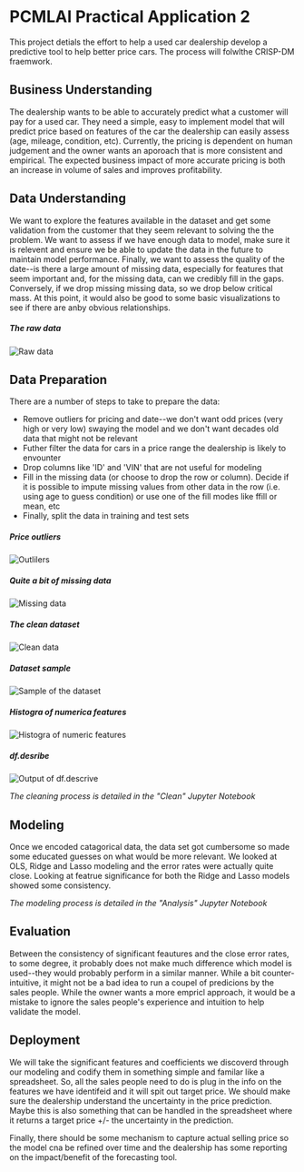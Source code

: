 # PCMLAI Practical Application 2
This project detials the effort to help a used car dealership develop a predictive tool to help better price cars.  The process will folwlthe CRISP-DM fraemwork.

## Business Understanding
The dealership wants to be able to accurately predict what a customer will pay for a used car. They need a simple, easy to implement model that will predict price based on features of the car the dealership can easily assess (age, mileage, condition, etc). Currently, the pricing is dependent on human judgement and the owner wants an aporoach that is more consistent and empirical. The expected business impact of more accurate pricing is both an increase in volume of sales and improves profitability.

## Data Understanding
We want to explore the features available in the dataset and get some validation from the customer that they seem relevant to solving the the problem.
We want to assess if we have enough data to model, make sure it is relevent and ensure we be able to update the data in the future to maintain model performance.
Finally, we want to assess the quality of the date--is there a large amount of missing data, especially for features that seem important and, for the missing data, can we credibly fill in the gaps. Conversely, if we drop missing missing data, so we drop below critical mass.
At this point, it would also be good to some basic visualizations to see if there are anby obvious relationships.

##### The raw data
![Raw data](https://github.com/omarsultan/PracticalApp_2/blob/main/images/raw-data.png)

## Data Preparation
There are a number of steps to take to prepare the data:
- Remove outliers for pricing and date--we don't want odd prices (very high or very low) swaying the model and we don't want decades old data that might not be relevant
- Futher filter the data for cars in a price range the dealership is likely to envounter
- Drop columns like 'ID' and 'VIN' that are not useful for modeling
- Fill in the missing data (or choose to drop the row or column). Decide if it is possible to impute missing values from other data in the row (i.e. using age to guess condition) or use one of the fill modes like ffill or mean, etc
- Finally, split the data in training and test sets

##### Price outliers
![Outlilers](https://github.com/omarsultan/PracticalApp_2/blob/main/images/outliers.png)

##### Quite a bit of missing data
![Missing data](https://github.com/omarsultan/PracticalApp_2/blob/main/images/missing.png)

##### The clean dataset
![Clean data](https://github.com/omarsultan/PracticalApp_2/blob/main/images/clean.png)

##### Dataset sample
![Sample of the dataset](https://github.com/omarsultan/PracticalApp_2/blob/main/images/sample.png)

##### Histogra of numerica features
![Histogra of numeric features](https://github.com/omarsultan/PracticalApp_2/blob/main/images/hist.png)

##### df.desribe
![Output of df.descrive](https://github.com/omarsultan/PracticalApp_2/blob/main/images/describe.png)

*The cleaning process is detailed in the "Clean" Jupyter Notebook*

## Modeling
Once we encoded catagorical data, the data set got cumbersome so made some educated guesses on what would be more relevant. We looked at OLS, Ridge and Lasso modeling and the error rates were actually quite close.  Looking at featrue significance for both the Ridge and Lasso models showed some consistency. 

*The modeling process is detailed in the "Analysis" Jupyter Notebook*

## Evaluation
Between the consistency of significant feautures and the close error rates, to some degree, it probably does not make much difference which model is used--they would probably perform in a similar manner. While a bit counter-intuitive, it might not be a bad idea to run a coupel of predicions by the sales people. While the owner wants a more empricl approach, it would be a mistake to ignore the sales people's experience and intuition to help validate the model.

## Deployment
We will take the significant features and coefficients we discoverd through our modeling and codify them in something simple and familar like a spreadsheet. So, all the sales people need to do is plug in the info on the features we have identifeid and it will spit out target price. We should make sure the dealership understand the uncertainty in the price prediction. Maybe this is also something that can be handled in the spreadsheet where it returns a target price +/- the uncertainty in the prediction.

Finally, there should be some mechanism to capture actual selling price so the model cna be refined over time and the dealership has some reporting on the impact/benefit of the forecasting tool.

